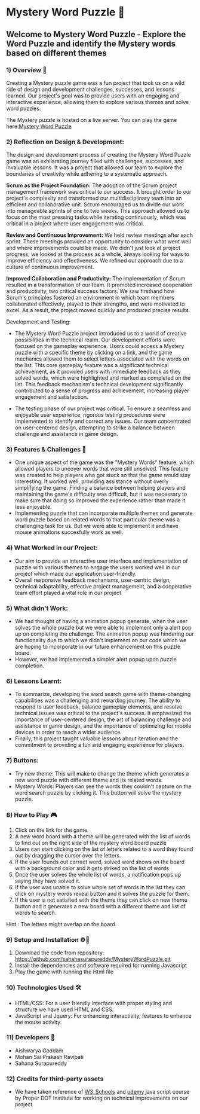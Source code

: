 # Mystery Word Puzzle :mag_right:

## Welcome to Mystery Word Puzzle -  Explore the Word Puzzle and identify the Mystery words based on different themes

### 1) Overview 📖
Creating a Mystery puzzle game was a fun project that took us on a wild ride of design and development challenges, successes, and lessons learned. Our project's goal was to provide users with an engaging and interactive experience, allowing them to explore various themes and solve word puzzles.

The Mystery puzzle is hosted on a live server. You can play the game here:[Mystery Word Puzzle](https://sahanasurapureddy.github.io/MysteryWordPuzzle/)

### 2) Reflection on Design & Development:
The design and development process of creating the Mystery Word Puzzle game was an exhilarating journey filled with challenges, successes, and invaluable lessons. It was a project that allowed our team to explore the boundaries of creativity while adhering to a systematic approach.

**Scrum as the Project Foundation:**
The adoption of the Scrum project management framework was critical to our success. It brought order to our project's complexity and transformed our multidisciplinary team into an efficient and collaborative unit. Scrum encouraged us to divide our work into manageable sprints of one to two weeks. This approach allowed us to focus on the most pressing tasks while iterating continuously, which was critical in a project where user engagement was critical.

**Review and Continuous Improvement:**
We held review meetings after each sprint. These meetings provided an opportunity to consider what went well and where improvements could be made. We didn't just look at project progress; we looked at the process as a whole, always looking for ways to improve efficiency and effectiveness. We refined our approach due to a culture of continuous improvement.

**Improved Collaboration and Productivity:** 
The implementation of Scrum resulted in a transformation of our team. It promoted increased cooperation and productivity, two critical success factors. We saw firsthand how Scrum's principles fostered an environment in which team members collaborated effectively, played to their strengths, and were motivated to excel. As a result, the project moved quickly and produced precise results.

Development and Testing:
* The Mystery Word Puzzle project introduced us to a world of creative possibilities in the technical realm. Our development efforts were focused on the gameplay experience. Users could access a Mystery puzzle with a specific theme by clicking on a link, and the game mechanics allowed them to select letters associated with the words on the list. This core gameplay feature was a significant technical achievement, as it provided users with immediate feedback as they solved words, which were highlighted and marked as completed on the list. This feedback mechanism's technical development significantly contributed to a sense of progress and achievement, increasing player engagement and satisfaction.

* The testing phase of our project was critical. To ensure a seamless and enjoyable user experience, rigorous testing procedures were implemented to identify and correct any issues. Our team concentrated on user-centered design, attempting to strike a balance between challenge and assistance in game design.

### 3) Features & Challenges 💾
* One unique aspect of the game was the "Mystery Words" feature, which allowed players to uncover words that were still unsolved. This feature was created to help players who got stuck so that the game would stay interesting. It worked well, providing assistance without overly simplifying the game. Finding a balance between helping players and maintaining the game's difficulty was difficult, but it was necessary to make sure that doing so improved the experience rather than made it less enjoyable.
* Implementing puzzle that can incorporate multiple themes and generate word puzzle based on related words to that particular theme was a challenging task for us. But we were able to implement it and have mouse animations succesfully work as well.

### 4) What Worked in our Project:
* Our aim to provide an interactive user interface and implementation of puzzle with various themes to engage the users worked well in our project which made our application user-friendly.
* Overall responsive feedback mechanisms, user-centric design, technical adaptability, effective project management, and a cooperative team effort played a vital role in our project

### 5) What didn't Work:
* We had thought of having a animation popup generate, when the user solves the whole puzzle but we were able to implement only a alert pop up on completing the challenge. The animation popup was hindering our functionality due to which we didn't implement on our code which we are hoping to incorporate in our future enhancement on this puzzle board.
* However, we had implemented a simpler alert popup upon puzzle completion. 

### 6) Lessons Learnt:
* To summarize, developing the word search game with theme-changing capabilities was a challenging and rewarding journey. The ability to respond to user feedback, balance gameplay elements, and resolve technical issues was critical to the project's success. It emphasized the importance of user-centered design, the art of balancing challenge and assistance in game design, and the importance of optimizing for mobile devices in order to reach a wider audience.
*  Finally, this project taught valuable lessons about iteration and the commitment to providing a fun and engaging experience for players.

### 7) Buttons:
* Try new theme: This will make to change the theme which generates a new word puzzle with different theme and its related words.
* Mystery Words: Players can see the words they couldn't capture on the word search puzzle by clicking it. This button will solve the mystery puzzle.

### 8) How to Play 🎮
1) Click on the link for the game.
2) A new word board with a theme will be generated with the list of words to find out on the right side of the mystery word board puzzle
3) Users can start clicking on the list of letters related to a word they found out by dragging the cursor over the letters.
4) If the user founds out correct word, solved word shows on the board with a background color and it gets striked on the list of words
5) Once the user solves the whole list of words, a notification pops up saying they have solved it.
6) If the user was unable to solve whole set of words in the list they can click on mystery words reveal button and it solves the puzzle for them.
7) If the user is not satisfied with the theme they can click on new theme button and it generates a new board with a different theme and list of words to search.

Hint : The letters might overlap on the board.

### 9) Setup and Installation ⚙️📄
1. Download the code from repository: https://github.com/sahanasurapureddy/MysteryWordPuzzle.git
2. Install the dependencies and software required for running Javascript
3. Play the game with running the Html file 

### 10) Technologies Used 🛠

* HTML/CSS: For a user friendly interface with proper styling and structure we have used HTML and CSS.
* JavaScript and Jquery: For enhancing interactivity, features to enhance the mouse activity.

### 11) Developers 🤝
* Aishwarya Gaddam
* Mohan Sai Prakash Ravipati
* Sahana Surapureddy

### 12) Credits for third-party assets

* We have taken reference of [W3_Schools](https://www.w3schools.com/) and [udemy](https://www.udemy.com/) java script course by Proper DOT Institute for working on technical improvements on our project
  

